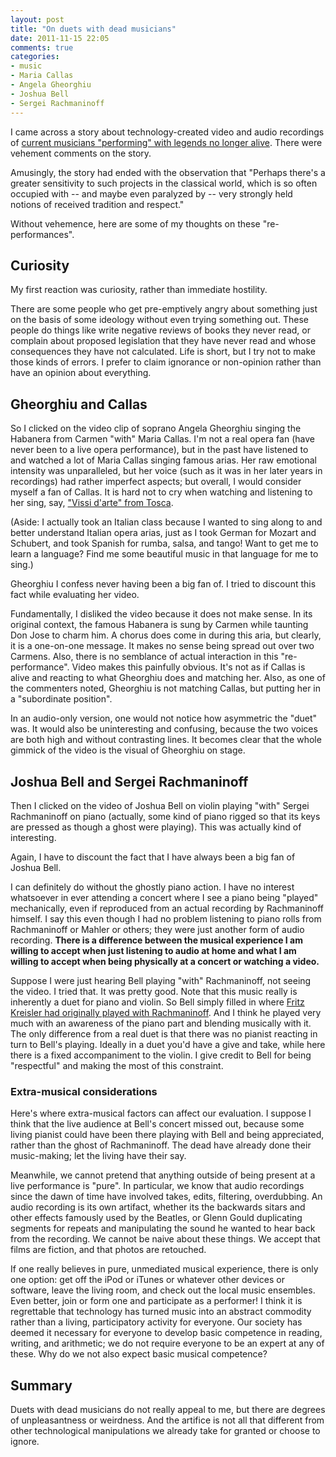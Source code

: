 ```yaml
---
layout: post
title: "On duets with dead musicians"
date: 2011-11-15 22:05
comments: true
categories:
- music
- Maria Callas
- Angela Gheorghiu
- Joshua Bell
- Sergei Rachmaninoff
---
```

I came across a story about technology-created video and audio recordings of [current musicians "performing" with legends no longer alive](http://www.npr.org/blogs/deceptivecadence/2011/11/10/142209842/when-is-a-duet-actually-a-duet). There were vehement comments on the story.

Amusingly, the story had ended with the observation that "Perhaps there's a greater sensitivity to such projects in the classical world, which is so often occupied with -- and maybe even paralyzed by -- very strongly held notions of received tradition and respect."

Without vehemence, here are some of my thoughts on these "re-performances".

<!--more-->

## Curiosity

My first reaction was curiosity, rather than immediate hostility.

There are some people who get pre-emptively angry about something just on the basis of some ideology without even trying something out. These people do things like write negative reviews of books they never read, or complain about proposed legislation that they have never read and whose consequences they have not calculated. Life is short, but I try not to make those kinds of errors. I prefer to claim ignorance or non-opinion rather than have an opinion about everything.

## Gheorghiu and Callas

So I clicked on the video clip of soprano Angela Gheorghiu singing the Habanera from Carmen "with" Maria Callas.  I'm not a real opera fan (have never been to a live opera performance), but in the past have listened to and watched a lot of Maria Callas singing famous arias. Her raw emotional intensity was unparalleled, but her voice (such as it was in her later years in recordings) had rather imperfect aspects; but overall, I would consider myself a fan of Callas. It is hard not to cry when watching and listening to her sing, say, ["Vissi d'arte" from Tosca](http://operalady.blogspot.com/2011/01/maria-callas-as-tosca-vissi-darte.html).

(Aside: I actually took an Italian class because I wanted to sing along to and better understand Italian opera arias, just as I took German for Mozart and Schubert, and took Spanish for rumba, salsa, and tango!  Want to get me to learn a language?  Find me some beautiful music in that language for me to sing.)

Gheorghiu I confess never having been a big fan of. I tried to discount this fact while evaluating her video.

Fundamentally, I disliked the video because it does not make sense. In its original context, the famous Habanera is sung by Carmen while taunting Don Jose to charm him. A chorus does come in during this aria, but clearly, it is a one-on-one message. It makes no sense being spread out over two Carmens. Also, there is no semblance of actual interaction in this "re-performance". Video makes this painfully obvious. It's not as if Callas is alive and reacting to what Gheorghiu does and matching her.  Also, as one of the commenters noted, Gheorghiu is not matching Callas, but putting her in a "subordinate position".

In an audio-only version, one would not notice how asymmetric the "duet" was. It would also be uninteresting and confusing, because the two voices are both high and without contrasting lines. It becomes clear that the whole gimmick of the video is the visual of Gheorghiu on stage.

## Joshua Bell and Sergei Rachmaninoff

Then I clicked on the video of Joshua Bell on violin playing "with" Sergei Rachmaninoff on piano (actually, some kind of piano rigged so that its keys are pressed as though a ghost were playing).  This was actually kind of interesting.

Again, I have to discount the fact that I have always been a big fan of Joshua Bell.

I can definitely do without the ghostly piano action. I have no interest whatsoever in ever attending a concert where I see a piano being "played" mechanically, even if reproduced from an actual recording by Rachmaninoff himself. I say this even though I had no problem listening to piano rolls from Rachmaninoff or Mahler or others; they were just another form of audio recording. **There is a difference between the musical experience I am willing to accept when just listening to audio at home and what I am willing to accept when being physically at a concert or watching a video.**

Suppose I were just hearing Bell playing "with" Rachmaninoff, not seeing the video. I tried that. It was pretty good. Note that this music really is inherently a duet for piano and violin. So Bell simply filled in where [Fritz Kreisler had originally played with Rachmaninoff](http://www.zenph.com/the-music/artists/rachmaninoff-plays-rachmaninoff/joshua-bell-at-home-with-friends). And I think he played very much with an awareness of the piano part and blending musically with it. The only difference from a real duet is that there was no pianist reacting in turn to Bell's playing. Ideally in a duet you'd have a give and take, while here there is a fixed accompaniment to the violin. I give credit to Bell for being "respectful" and making the most of this constraint.

### Extra-musical considerations

Here's where extra-musical factors can affect our evaluation. I suppose I think that the live audience at Bell's concert missed out, because some living pianist could have been there playing with Bell and being appreciated, rather than the ghost of Rachmaninoff. The dead have already done their music-making; let the living have their say.

Meanwhile, we cannot pretend that anything outside of being present at a live performance is "pure". In particular, we know that audio recordings since the dawn of time have involved takes, edits, filtering, overdubbing. An audio recording is its own artifact, whether its the backwards sitars and other effects famously used by the Beatles, or Glenn Gould duplicating segments for repeats and manipulating the sound he wanted to hear back from the recording. We cannot be naive about these things. We accept that films are fiction, and that photos are retouched.

If one really believes in pure, unmediated musical experience, there is only one option: get off the iPod or iTunes or whatever other devices or software, leave the living room, and check out the local music ensembles. Even better, join or form one and participate as a performer! I think it is regrettable that technology has turned music into an abstract commodity rather than a living, participatory activity for everyone. Our society has deemed it necessary for everyone to develop basic competence in reading, writing, and arithmetic; we do not require everyone to be an expert at any of these. Why do we not also expect basic musical competence?

## Summary

Duets with dead musicians do not really appeal to me, but there are degrees of unpleasantness or weirdness. And the artifice is not all that different from other technological manipulations we already take for granted or choose to ignore.
